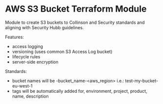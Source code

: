 # AWS S3 Bucket Terraform Module
Module to create S3 buckets to Collinson and Security standards and aligning with Security Hubb guidelines.

Features:
- access logging
- versioning (uses common S3 Access Log bucket)
- lifecycle rules
- server-side encryption

Standards:
- bucket names will be <environment>-bucket_name-<aws_region>
    i.e.: test-my-bucket-eu-west-1
- tags will be automatically added for, environment, project, product, name, description